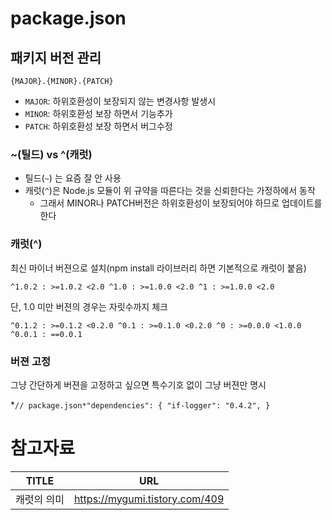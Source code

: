 # package.json

## 패키지 버전 관리

`{MAJOR}.{MINOR}.{PATCH}`

- `MAJOR`: 하위호환성이 보장되지 않는 변경사항 발생시
- `MINOR`: 하위호환성 보장 하면서 기능추가
- `PATCH`: 하위호환성 보장 하면서 버그수정

### ~(틸드) vs ^(캐럿)

- 틸드(`~`) 는 요즘 잘 안 사용
- 캐럿(`^`)은 Node.js 모듈이 위 규약을 따른다는 것을 신뢰한다는 가정하에서 동작
    - 그래서 MINOR나 PATCH버전은 하위호환성이 보장되어야 하므로 업데이트를 한다

### 캐럿(^)

최신 마이너 버젼으로 설치(npm install 라이브러리 하면 기본적으로 캐럿이 붙음)

`^1.0.2 : >=1.0.2 <2.0
^1.0 : >=1.0.0 <2.0
^1 : >=1.0.0 <2.0`

단, 1.0 미만 버젼의 경우는 자릿수까지 체크

`^0.1.2 : >=0.1.2 <0.2.0
^0.1 : >=0.1.0 <0.2.0
^0 : >=0.0.0 <1.0.0
^0.0.1 : ==0.0.1`

### 버젼 고정

그냥 간단하게 버젼을 고정하고 싶으면 특수기호 없이 그냥 버젼만 명시

*`// package.json*"dependencies": {
"if-logger": "0.4.2",
}`

# 참고자료

| TITLE            | URL                                                 |
|------------------|-----------------------------------------------------|
| 캐럿의 의미           | https://mygumi.tistory.com/409                      |